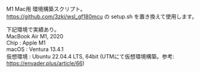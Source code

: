 M1 Mac用 環境構築スクリプト。  
https://github.com/3zki/wsl_gf180mcu の setup.sh を置き換えて使用します。  
  
下記環境で実績あり。  
MacBook Air M1, 2020  
Chip : Apple M1  
macOS : Ventura 13.4.1  
仮想環境 : Ubuntu 22.04.4 LTS, 64bit (UTMにて仮想環境構築。参考: https://envader.plus/article/66)
